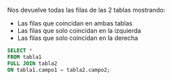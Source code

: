 Nos devuelve todas las filas de las 2 tablas mostrando:

- Las filas que coincidan en ambas tablas
- Las filas que solo coincidan en la izquierda
- Las filas que solo coincidan en la derecha

```sql
SELECT *
FROM tabla1
FULL JOIN tabla2
ON tabla1.campo1 = tabla2.campo2;
```